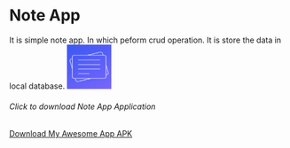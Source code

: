 <h1>Note App</h1>
It is simple note app. In which peform crud operation. It is store the data in local database.
<img src="app/src/main/ic_launcher-playstore.png" alt = "App Icon" width="80" height="80"/>
<h6>Click to download Note App Application</h6>

<a href="https://github.com/mauryanitish/Notes-App/commits/Version/app-debug.apk" download>
    Download My Awesome App APK
</a>        
